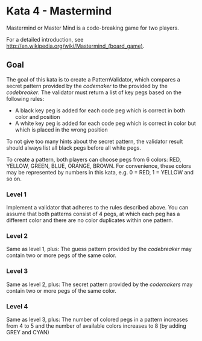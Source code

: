 # Kata 4 - Mastermind

Mastermind or Master Mind is a code-breaking game for two players.

For a detailed introduction, see http://en.wikipedia.org/wiki/Mastermind_(board_game).


## Goal

The goal of this kata is to create a PatternValidator, which compares a secret pattern provided by the 
_codemaker_ to the provided by the _codebreaker_. The validator must return a list of key pegs based on the
following rules:
- A black key peg is added for each code peg which is correct in both color and position
- A white key peg is added for each code peg which is correct in color but which is placed in the wrong position

To not give too many hints about the secret pattern, the validator result should always list all black pegs before all
white pegs. 

To create a pattern, both players can choose pegs from 6 colors: RED, YELLOW, GREEN, BLUE, ORANGE, BROWN. 
For convenience, these colors may be represented by numbers in this kata, e.g. 0 = RED, 1 = YELLOW and so on.


### Level 1

Implement a validator that adheres to the rules described above. You can assume that both patterns consist of 4 pegs,
at which each peg has a different color and there are no color duplicates within one pattern.


### Level 2

Same as level 1, plus: The guess pattern provided by the _codebreaker_ may contain two or more pegs of the same color.


### Level 3

Same as level 2, plus: The secret pattern provided by the _codemakers_ may contain two or more pegs of the same color.


### Level 4

Same as level 3, plus: The number of colored pegs in a pattern increases from 4 to 5 and the number of available
colors increases to 8 (by adding GREY and CYAN)
